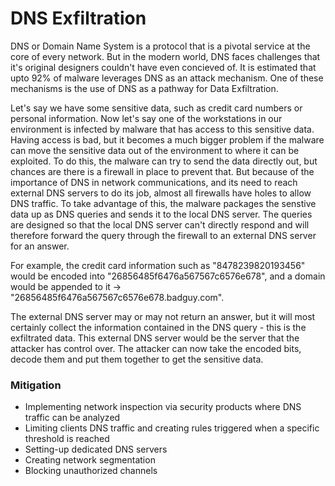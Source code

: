 # DNS Exfiltration

DNS or Domain Name System is a protocol that is a pivotal service at the core of every network. But in the modern world, DNS faces challenges that it's original designers couldn't have even concieved of. It is estimated that upto 92% of malware leverages DNS as an attack mechanism. One of these mechanisms is the use of DNS as a pathway for Data Exfiltration. 

Let's say we have some sensitive data, such as credit card numbers or personal information. Now let's say one of the workstations in our environment is infected by malware that has access to this sensitive data. Having access is bad, but it becomes a much bigger problem if the malware can move the sensitive data out of the environment to where it can be exploited. To do this, the malware can try to send the data directly out, but chances are there is a firewall in place to prevent that. But because of the importance of DNS in network communications, and its need to reach external DNS servers to do its job, almost all firewalls have holes to allow DNS traffic. To take advantage of this, the malware packages the senstive data up as DNS queries and sends it to the local DNS server. The queries are designed so that the local DNS server can't directly respond and will therefore forward the query through the firewall to an external DNS server for an answer. 

For example, the credit card information such as "8478239820193456" would be encoded into "26856485f6476a567567c6576e678", and a domain would be appended to it -> "26856485f6476a567567c6576e678.badguy.com".

The external DNS server may or may not return an answer, but it will most certainly collect the information contained in the DNS query - this is the exfiltrated data. This external DNS server would be the server that the attacker has control over. The attacker can now take the encoded bits, decode them and put them together to get the sensitive data.

### Mitigation
* Implementing network inspection via security products where DNS traffic can be analyzed
* Limiting clients DNS traffic and creating rules triggered when a specific threshold is reached
* Setting-up dedicated DNS servers
* Creating network segmentation
* Blocking unauthorized channels